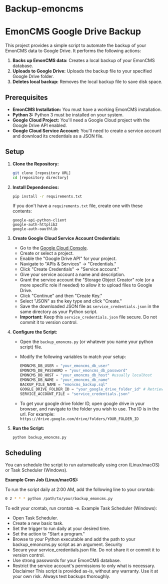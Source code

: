 # Backup-emoncms
# EmonCMS Google Drive Backup

This project provides a simple script to automate the backup of your EmonCMS data to Google Drive. It performs the following actions:

1.  **Backs up EmonCMS data:** Creates a local backup of your EmonCMS database.
2.  **Uploads to Google Drive:** Uploads the backup file to your specified Google Drive folder.
3.  **Deletes local backup:** Removes the local backup file to save disk space.

## Prerequisites

* **EmonCMS Installation:** You must have a working EmonCMS installation.
* **Python 3:** Python 3 must be installed on your system.
* **Google Cloud Project:** You'll need a Google Cloud project with the Google Drive API enabled.
* **Google Cloud Service Account:** You'll need to create a service account and download its credentials as a JSON file.

## Setup

1.  **Clone the Repository:**

    ```bash
    git clone [repository URL]
    cd [repository directory]
    ```

2.  **Install Dependencies:**

    ```bash
    pip install -r requirements.txt
    ```

    If you don't have a `requirements.txt` file, create one with these contents:

    ```
    google-api-python-client
    google-auth-httplib2
    google-auth-oauthlib
    ```

3.  **Create Google Cloud Service Account Credentials:**

    * Go to the [Google Cloud Console](https://console.cloud.google.com/).
    * Create or select a project.
    * Enable the "Google Drive API" for your project.
    * Navigate to "APIs & Services" -> "Credentials."
    * Click "Create Credentials" -> "Service account."
    * Give your service account a name and description.
    * Grant the service account the "Storage Object Creator" role (or a more specific role if needed) to allow it to upload files to Google Drive.
    * Click "Continue" and then "Create Key."
    * Select "JSON" as the key type and click "Create."
    * Save the downloaded JSON file as `service_credentials.json` in the same directory as your Python script.
    * **Important:** Keep this `service_credentials.json` file secure. Do not commit it to version control.

4.  **Configure the Script:**

    * Open the `backup_emoncms.py` (or whatever you name your python script) file.
    * Modify the following variables to match your setup:

        ```python
        EMONCMS_DB_USER = "your_emoncms_db_user"
        EMONCMS_DB_PASSWORD = "your_emoncms_db_password"
        EMONCMS_DB_HOST = "your_emoncms_db_host" #usually localhost
        EMONCMS_DB_NAME = "your_emoncms_db_name"
        BACKUP_FILE_NAME = "emoncms_backup.sql"
        GOOGLE_DRIVE_FOLDER_ID = "your_google_drive_folder_id" # Retrieve this from google drive.
        SERVICE_ACCOUNT_FILE = "service_credentials.json"
        ```

    * To get your google drive folder ID, open google drive in your browser, and navigate to the folder you wish to use. The ID is in the url. For example: `https://drive.google.com/drive/folders/YOUR_FOLDER_ID`

5.  **Run the Script:**

    ```bash
    python backup_emoncms.py
    ```

## Scheduling

You can schedule the script to run automatically using cron (Linux/macOS) or Task Scheduler (Windows).

**Example Cron Job (Linux/macOS):**

To run the script daily at 2:00 AM, add the following line to your crontab:

```bash
0 2 * * * python /path/to/your/backup_emoncms.py
```

To edit your crontab, run crontab -e.
Example Task Scheduler (Windows):
 * Open Task Scheduler.
 * Create a new basic task.
 * Set the trigger to run daily at your desired time.
 * Set the action to "Start a program."
 * Browse to your Python executable and add the path to your backup_emoncms.py script as an argument.
Security
 * Secure your service_credentials.json file. Do not share it or commit it to version control.
 * Use strong passwords for your EmonCMS database.
 * Restrict the service account's permissions to only what is necessary.
Disclaimer
This script is provided as-is, without any warranty. Use it at your own risk. Always test backups thoroughly.

